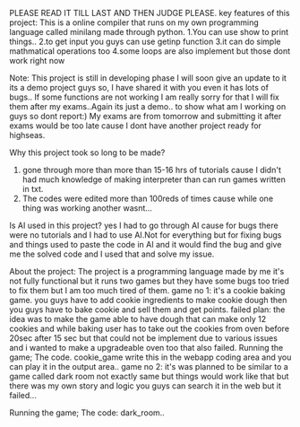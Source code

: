 PLEASE READ IT TILL LAST AND THEN JUDGE PLEASE.
key features of this project:
This is a online compiler that runs on my own programming language called minilang made through python.
1.You can use show <text> to print things..
2.to get input you guys can use getinp function
3.it can do simple mathmatical operations too 
4.some loops are also implement but those dont work right now

Note: This project is still in developing phase I will soon give an update to it its a demo project guys so, I have shared it with you even it has lots of bugs..
If some functions are not working I am really sorry for that I will fix them after my exams..Again its just a demo.. to show what am I working on guys so dont report:)
My exams are from tomorrow and submitting it after exams would be too late cause I dont have another project ready for highseas.




Why this project took so long to be made?
1. gone through more than more than 15-16 hrs of tutorials cause I didn't had much knowledge of making interpreter than can run games written in txt.
2. The codes were edited more than 100reds of times cause while one thing was working another wasnt...

Is AI used in this project?
yes I had to go through AI cause for bugs there were no tutorials and I had to use AI.Not for everything but for fixing bugs and things used to paste the code in AI and it would find the bug and give me the solved code and I used that and solve my issue.

About the project:
The project is a programming language made by me it's not fully functional but it runs two games but they have some bugs too tried to fix them but I am too much tired of them.
game no 1:
it's a cookie baking game. you guys have to add cookie ingredients to make cookie dough then you guys have to bake cookie and sell them and get points.
failed plan:
the idea was to make the game able to have dough that can make only 12 cookies and while baking user has to take out the cookies from oven before 20sec after 15 sec but that could not be implement due to various issues and i wanted to make a upgradeable oven too that also failed.
Running the game; The code.
cookie_game write this in the webapp coding area and you can play it in the output area..
game no 2:
it's was planned to be similar to a game called dark room not exactly same but things would work like that but there was my own story and logic you guys can search it in the web but it failed...

Running the game; The code:
dark_room..

